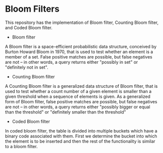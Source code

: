 # Bloom Filters

This repository has the implementation of Bloom filter, Counting Bloom filter, and Coded Bloom filter.

* Bloom filter

A Bloom filter is a space-efficient probabilistic data structure, conceived by Burton Howard Bloom in 1970, that is used to test whether an element is a member of a set. False positive matches are possible, but false negatives are not – in other words, a query returns either "possibly in set" or "definitely not in set". 

* Counting Bloom filter

A Counting Bloom filter is a generalized data structure of Bloom filter, that is used to test whether a count number of a given element is smaller than a given threshold when a sequence of elements is given. As a generalized form of Bloom filter, false positive matches are possible, but false negatives are not – in other words, a query returns either "possibly bigger or equal than the threshold" or "definitely smaller than the threshold"

* Coded Bloom filter

In coded bloom filter, the table is divided into multiple buckets which have a binary code associated with them. First we determine the bucket into which the element is to be inserted and then the rest of the functionality is similar to a bloom filter.
